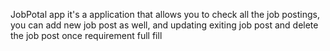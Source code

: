 JobPotal app it's a application that allows you to check all the job postings, you can add new job post as well, and updating exiting job post and delete the job post once requirement full fill
